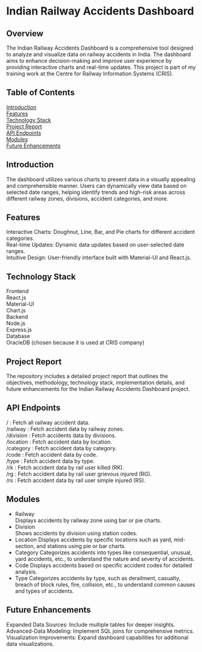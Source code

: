 # Indian Railway Accidents Dashboard  
## Overview  
The Indian Railway Accidents Dashboard is a comprehensive tool designed to analyze and visualize data on railway accidents in India. The dashboard aims to enhance decision-making and improve user experience by providing interactive charts and real-time updates. This project is part of my training work at the Centre for Railway Information Systems (CRIS).

## Table of Contents  
[Introduction](#introduction)  
[Features](#features)    
[Technology Stack](#technology-stack)  
[Project Report](#project-report)  
[API Endpoints](#api-endpoints)  
[Modules](#modules)  
[Future Enhancements](#future-enhancements)  

## Introduction  
The dashboard utilizes various charts to present data in a visually appealing and comprehensible manner. Users can dynamically view data based on selected date ranges, helping identify trends and high-risk areas across different railway zones, divisions, accident categories, and more.  

## Features  
Interactive Charts: Doughnut, Line, Bar, and Pie charts for different accident categories.  
Real-time Updates: Dynamic data updates based on user-selected date ranges.  
Intuitive Design: User-friendly interface built with Material-UI and React.js.  

## Technology Stack  
Frontend  
React.js  
Material-UI  
Chart.js  
Backend  
Node.js  
Express.js  
Database  
OracleDB (chosen because it is used at CRIS company)    

## Project Report  
The repository includes a detailed project report that outlines the objectives, methodology, technology stack, implementation details, and future enhancements for the Indian Railway Accidents Dashboard project.   

## API Endpoints    
/ : Fetch all railway accident data.  
/railway : Fetch accident data by railway zones.  
/division : Fetch accidents data by divisions.  
/location : Fetch accident data by location.  
/category : Fetch accident data by category.  
/code : Fetch accident data by code.  
/type : Fetch accident data by type.  
/rk : Fetch accident data by rail user killed (RK).  
/rg : Fetch accident data by rail user grievous injured (RG).  
/rs : Fetch accident data by rail user simple injured (RS).  

## Modules  
* Railway  
Displays accidents by railway zone using bar or pie charts.  
* Division  
Shows accidents by division using station codes.  
* Location
Displays accidents by specific locations such as yard, mid-section, and stations using pie or bar charts.
* Category
Categorizes accidents into types like consequential, unusual, yard accidents, etc., to understand the nature and severity of accidents.
* Code
Displays accidents based on specific accident codes for detailed analysis.
* Type
Categorizes accidents by type, such as derailment, casualty, breach of block rules, fire, collision, etc., to understand common causes and types of accidents.

## Future Enhancements
Expanded Data Sources: Include multiple tables for deeper insights.
Advanced-Data Modeling: Implement SQL joins for comprehensive metrics.
Visualization Improvements: Expand dashboard capabilities for additional data visualizations.
